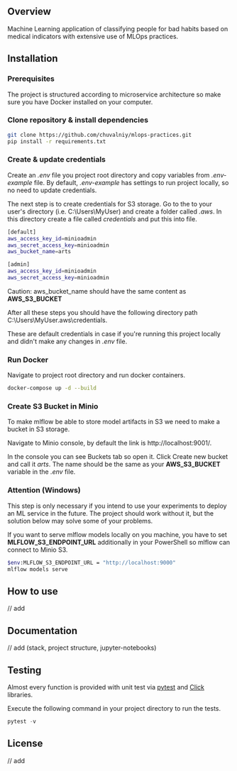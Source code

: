 ## Overview
Machine Learning application of classifying people for bad habits based on medical indicators with extensive use of MLOps practices.

## Installation
### Prerequisites
The project is structured according to microservice architecture so make sure you have Docker installed on your computer.

### Clone repository & install dependencies
```sh
git clone https://github.com/chuvalniy/mlops-practices.git
pip install -r requirements.txt
```
### Create & update credentials
Create an *.env* file you project root directory and copy variables from *.env-example* file. By default, *.env-example* has settings to run project locally, so no need to update credentials.

The next step is to create credentials for S3 storage. Go to the to your user's directory (i.e. C:\Users\MyUser) and create a folder called *.aws*. In this directory create a file called *credentials* and put this into file.
```sh
[default]
aws_access_key_id=minioadmin
aws_secret_access_key=minioadmin
aws_bucket_name=arts

[admin]
aws_access_key_id=minioadmin
aws_secret_access_key=minioadmin
```

Caution: aws_bucket_name should have the same content as **AWS_S3_BUCKET**

After all these steps you should have the following directory path C:\Users\MyUser\.aws\credentials.

These are default credentials in case if you're running this project locally and didn't make any changes in *.env* file.

### Run Docker
Navigate to project root directory and run docker containers.
```sh
docker-compose up -d --build
```
### Create S3 Bucket in Minio
To make mlflow be able to store model artifacts in S3 we need to make a bucket in S3 storage. 

Navigate to Minio console, by default the link is http://localhost:9001/. 

In the console you can see Buckets tab so open it. Click Create new bucket and call it *arts*. The name should be the same as your **AWS_S3_BUCKET** variable in the *.env* file.

### Attention (Windows)
This step is only necessary if you intend to use your experiments to deploy an ML service in the future. The project should work without it, but the solution below may solve some of your problems.

If you want to serve mlflow models locally on you machine, you have to set **MLFLOW_S3_ENDPOINT_URL** additionally in your PowerShell so mlflow can connect to Minio S3.
```sh
$env:MLFLOW_S3_ENDPOINT_URL = "http://localhost:9000"
mlflow models serve 
```

## How to use
// add

## Documentation
// add (stack, project structure, jupyter-notebooks)

## Testing
Almost every function is provided with unit test via [pytest](https://docs.pytest.org/en/stable/contents.html) and [Click](https://github.com/pallets/click) libraries.

Execute the following command in your project directory to run the tests.

```python
pytest -v
```

## License
// add


